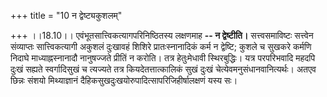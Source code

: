 +++
title = "10 न द्वेष्ट्यकुशलम्"

+++
।।18.10।। एवंभूतसात्त्विकत्यागपरिनिष्ठितस्य लक्षणमाह **-- न द्वेष्टीति।**
सत्त्वसमाविष्टः सत्त्वेन संव्याप्तः सात्त्विकत्यागी अकुशलं दुःखावहं
शिशिरे प्रातःस्नानादिकं कर्म न द्वेष्टि; कुशले च सुखकरे कर्मणि निदाघे
माध्याह्नस्नानादौ नानुषज्जते प्रीतिं न करोति। तत्र हेतुःमेधावी
स्थिरबुद्धिः। यत्र परपरिभवादि महदपि दुःखं सह्यते स्वर्गादिसुखं च
त्यज्यते तत्र कियदेतत्तात्कालिकं सुखं दुःखं चेत्येवमनुसंधानवानित्यर्थः।
अतएव छिन्नः संशयो मिथ्याज्ञानं दैहिकसुखदुःखयोरुपादित्सापरिजिहीर्षालक्षणं
यस्य सः।
